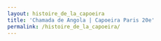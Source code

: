 ```yaml
---
layout: histoire_de_la_capoeira
title: 'Chamada de Angola | Capoeira Paris 20e'
permalink: /histoire_de_la_capoeira/
---
```

 
